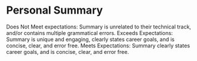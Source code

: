 # Personal Summary

Does Not Meet expectations: Summary is unrelated to their technical track, and/or contains multiple grammatical errors.
Exceeds Expectations: 
Summary is unique and engaging, clearly states career goals, and is concise, clear, and error free.
Meets Expectations: Summary clearly states career goals, and is concise, clear, and error free.